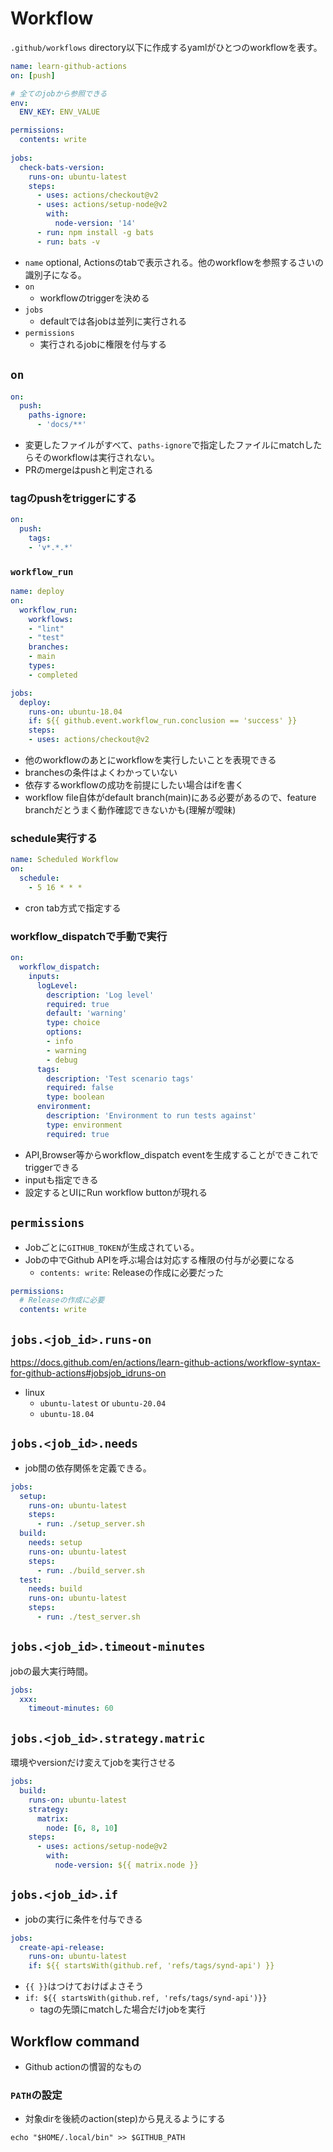 # Workflow

`.github/workflows` directory以下に作成するyamlがひとつのworkflowを表す。

```yaml
name: learn-github-actions
on: [push]

# 全てのjobから参照できる
env:
  ENV_KEY: ENV_VALUE

permissions:
  contents: write
  
jobs:
  check-bats-version:
    runs-on: ubuntu-latest
    steps:
      - uses: actions/checkout@v2
      - uses: actions/setup-node@v2
        with:
          node-version: '14'
      - run: npm install -g bats
      - run: bats -v
```

* `name` optional, Actionsのtabで表示される。他のworkflowを参照するさいの識別子になる。
* `on`
    * workflowのtriggerを決める
* `jobs`
    * defaultでは各jobは並列に実行される
* `permissions`
  * 実行されるjobに権限を付与する


## `on`

```yaml
on:
  push:
    paths-ignore:
      - 'docs/**'
```

* 変更したファイルがすべて、`paths-ignore`で指定したファイルにmatchしたらそのworkflowは実行されない。
* PRのmergeはpushと判定される

### tagのpushをtriggerにする

```yaml
on:
  push:
    tags:
    - 'v*.*.*'
```

### `workflow_run`

```yaml
name: deploy
on:
  workflow_run:
    workflows:
    - "lint"
    - "test"
    branches:
    - main
    types:
    - completed

jobs:
  deploy:
    runs-on: ubuntu-18.04
    if: ${{ github.event.workflow_run.conclusion == 'success' }}
    steps:
    - uses: actions/checkout@v2
```

* 他のworkflowのあとにworkflowを実行したいことを表現できる
* branchesの条件はよくわかっていない
* 依存するworkflowの成功を前提にしたい場合はifを書く
* workflow file自体がdefault branch(main)にある必要があるので、feature branchだとうまく動作確認できないかも(理解が曖昧)

### schedule実行する

```yaml
name: Scheduled Workflow
on:
  schedule:
    - 5 16 * * *
```

* cron tab方式で指定する

### workflow_dispatchで手動で実行

```yaml
on:
  workflow_dispatch:
    inputs:
      logLevel:
        description: 'Log level'
        required: true
        default: 'warning'
        type: choice
        options:
        - info
        - warning
        - debug
      tags:
        description: 'Test scenario tags'
        required: false
        type: boolean
      environment:
        description: 'Environment to run tests against'
        type: environment
        required: true
```

* API,Browser等からworkflow_dispatch eventを生成することができこれでtriggerできる
* inputも指定できる
* 設定するとUIにRun workflow buttonが現れる


## `permissions`

* Jobごとに`GITHUB_TOKEN`が生成されている。  
* Jobの中でGithub APIを呼ぶ場合は対応する権限の付与が必要になる
  * `contents: write`: Releaseの作成に必要だった

```yaml
permissions:
  # Releaseの作成に必要
  contents: write

```

## `jobs.<job_id>.runs-on`

https://docs.github.com/en/actions/learn-github-actions/workflow-syntax-for-github-actions#jobsjob_idruns-on

* linux
    * `ubuntu-latest` or `ubuntu-20.04`
    * `ubuntu-18.04`

## `jobs.<job_id>.needs`

* job間の依存関係を定義できる。

```yaml
jobs:
  setup:
    runs-on: ubuntu-latest
    steps:
      - run: ./setup_server.sh
  build:
    needs: setup
    runs-on: ubuntu-latest
    steps:
      - run: ./build_server.sh
  test:
    needs: build
    runs-on: ubuntu-latest
    steps:
      - run: ./test_server.sh
```

## `jobs.<job_id>.timeout-minutes`

jobの最大実行時間。

```yaml
jobs:
  xxx:
    timeout-minutes: 60
```

## `jobs.<job_id>.strategy.matric`

環境やversionだけ変えてjobを実行させる

```yaml
jobs:
  build:
    runs-on: ubuntu-latest
    strategy:
      matrix:
        node: [6, 8, 10]
    steps:
      - uses: actions/setup-node@v2
        with:
          node-version: ${{ matrix.node }}
```

## `jobs.<job_id>.if`

* jobの実行に条件を付与できる

```yaml
jobs:
  create-api-release:
    runs-on: ubuntu-latest
    if: ${{ startsWith(github.ref, 'refs/tags/synd-api') }}
```

* `{{ }}`はつけておけばよさそう
* `if: ${{ startsWith(github.ref, 'refs/tags/synd-api')}}`
  * tagの先頭にmatchした場合だけjobを実行


## Workflow command

* Github actionの慣習的なもの

### `PATH`の設定

* 対象dirを後続のaction(step)から見えるようにする

```shell
echo "$HOME/.local/bin" >> $GITHUB_PATH
```
